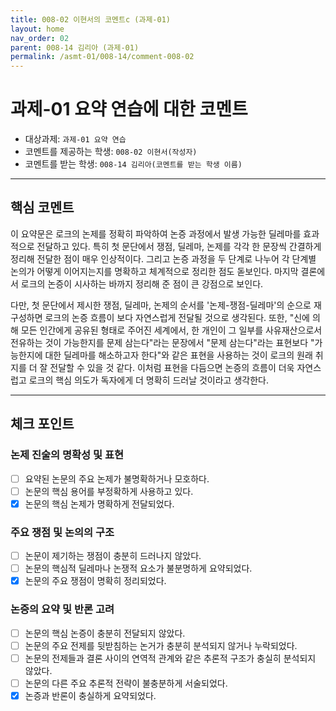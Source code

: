 ```yaml
---
title: 008-02 이현서의 코멘트c (과제-01) 
layout: home
nav_order: 02
parent: 008-14 김리아 (과제-01)
permalink: /asmt-01/008-14/comment-008-02
---
```


# 과제-01 요약 연습에 대한 코멘트

- 대상과제: `과제-01 요약 연습`
- 코멘트를 제공하는 학생: `008-02 이현서(작성자)` 
- 코멘트를 받는 학생: `008-14 김리아(코멘트를 받는 학생 이름)` 

---

## 핵심 코멘트

이 요약문은 로크의 논제를 정확히 파악하여 논증 과정에서 발생 가능한 딜레마를 효과적으로 전달하고 있다. 특히 첫 문단에서 쟁점, 딜레마, 논제를 각각 한 문장씩 간결하게 정리해 전달한 점이 매우 인상적이다. 그리고 논증 과정을 두 단계로 나누어 각 단계별 논의가 어떻게 이어지는지를 명확하고 체계적으로 정리한 점도 돋보인다. 마지막 결론에서 로크의 논증이 시사하는 바까지 정리해 준 점이 큰 강점으로 보인다. 

다만, 첫 문단에서 제시한 쟁점, 딜레마, 논제의 순서를 '논제-쟁점-딜레마'의 순으로 재구성하면 로크의 논증 흐름이 보다 자연스럽게 전달될 것으로 생각된다. 또한, "신에 의해 모든 인간에게 공유된 형태로 주어진 세계에서, 한 개인이 그 일부를 사유재산으로서 전유하는 것이 가능한지를 문제 삼는다"라는 문장에서 "문제 삼는다"라는 표현보다 "가능한지에 대한 딜레마를 해소하고자 한다"와 같은 표현을 사용하는 것이 로크의 원래 취지를 더 잘 전달할 수 있을 것 같다. 이처럼 표현을 다듬으면 논증의 흐름이 더욱 자연스럽고 로크의 핵심 의도가 독자에게 더 명확히 드러날 것이라고 생각한다.

---

## 체크 포인트

### 논제 진술의 명확성 및 표현  
- [ ] 요약된 논문의 주요 논제가 불명확하거나 모호하다.  
- [ ] 논문의 핵심 용어를 부정확하게 사용하고 있다.  
- [x] 논문의 핵심 논제가 명확하게 전달되었다.  

### 주요 쟁점 및 논의의 구조  
- [ ] 논문이 제기하는 쟁점이 충분히 드러나지 않았다.  
- [ ] 논문의 핵심적 딜레마나 논쟁적 요소가 불분명하게 요약되었다.  
- [x] 논문의 주요 쟁점이 명확히 정리되었다.  

### 논증의 요약 및 반론 고려  
- [ ] 논문의 핵심 논증이 충분히 전달되지 않았다.  
- [ ] 논문의 주요 전제를 뒷받침하는 논거가 충분히 분석되지 않거나 누락되었다.  
- [ ] 논문의 전제들과 결론 사이의 연역적 관계와 같은 추론적 구조가 충실히 분석되지 않았다.  
- [ ] 논문의 다른 주요 추론적 전략이 불충분하게 서술되었다.
- [x] 논증과 반론이 충실하게 요약되었다. 